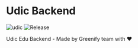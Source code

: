 # Udic Backend

![udic](https://img.shields.io/badge/v1.1.2-pass-blue.svg)
![Release](https://img.shields.io/badge/build-pass-green.svg)

Udic Edu Backend - Made by Greenify team with ❤️
